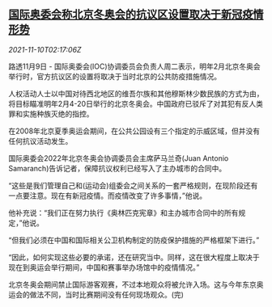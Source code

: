 <!--1636511462000-->
[国际奥委会称北京冬奥会的抗议区设置取决于新冠疫情形势](https://cn.reuters.com/article/beijing-winter-olympics-1109-tues-idCNKBS2HV06J)
------

<div><i>2021-11-10T02:17:06Z</i></div><p>路透11月9日 - 国际奥委会(IOC)协调委员会负责人周二表示，明年2月北京冬奥会举行时，官方抗议区的设置将取决于当时北京的公共防疫措施情况。</p><p>人权活动人士以中国对待西北地区的维吾尔族和其他穆斯林少数民族的方式为由，将目标瞄准明年2月4-20日举行的北京冬奥会。中国政府已驳斥了对其犯有反人类罪和实施种族灭绝的指控。</p><p>在2008年北京夏季奥运会期间，在公共公园设有三个指定的示威区域，但并没有任何抗议活动发生。</p><p>国际奥委会2022年北京冬奥会协调委员会主席萨马兰奇(Juan Antonio Samaranch)告诉记者，保障抗议权利已经写入了主办城市的合同中。</p><p>“这些是我们管理自己和(运动会)组委会之间关系的一套严格规则，在现阶段还有一点要注意。现在有新冠疫情。而疫情改变了许多事情，”他说。</p><p>他补充说：“我们正在努力执行《奥林匹克宪章》和主办城市合同中的所有规定，”他说。</p><p>“但我们必须在中国和国际相关公卫机构制定的防疫保护措施的严格框架下进行。”</p><p>“因此，如何实现这些必要的承诺，还在研究当中。同样，这在很大程度上取决于现在到奥运会举行期间，中国和赛事举办场馆中的疫情情况。”</p><p>北京冬奥会期间禁止国际游客观赛，不过本地观众将被允许入场。这与今年东京奥运会的做法不同，当时比赛期间没有任何现场观众。(完)</p>
